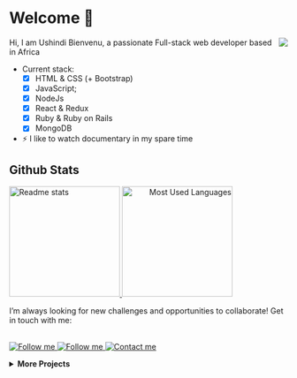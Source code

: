 <h1>Welcome 👋</h1>
<img align="right" src="https://user-images.githubusercontent.com/26736582/178106774-df89d946-f591-4b54-b67e-4ce5bcc2c1ba.gif">
<p align="left">
    Hi, I am Ushindi Bienvenu, a passionate Full-stack web developer based in Africa

- Current stack:<br>
    - [x] HTML & CSS (+ Bootstrap)
    - [x] JavaScript;
    - [x] NodeJs
    - [x] React & Redux
    - [x] Ruby & Ruby on Rails
    - [x] MongoDB

- ⚡ I like to watch documentary in my spare time 
    
</p>

## Github Stats
<p align="left">
    <a href="https://github-readme-stats.vercel.app/api?username=bienvenuushindi&theme=radical&show_icons=true" align="left">
        <img height="200" alt="Readme stats" src="https://github-readme-stats.vercel.app/api?username=bienvenuushindi&theme=graywhite&show_icons=true&icon_color=a960ff" />
    </a>
    <a href="https://github.com/bienvenuushindi/github-readme-stats" align="right">
        <img height="200" alt="Most Used Languages" src="https://github-readme-stats.vercel.app/api/top-langs/?username=bienvenuushindi&theme=graywhite&layout=compact)" />
    </a>
</p>
I’m always looking for new challenges and opportunities to collaborate! Get in touch with me:<br><br>
<p align="left">
   <a href="https://www.linkedin.com/in/ushindi-bienvenu-894b2b141/">
        <img alt="Follow me" src="https://img.shields.io/badge/-LinkedIn-%23a960ff?style=for-the-badge&logo=linkedin">
    </a> 
    <a href="https://twitter.com/usbbush">
        <img alt="Follow me" src="https://img.shields.io/twitter/follow/usbbush?color=%23a960ff&label=%20%20%20Follow%20me&logo=twitter&style=for-the-badge">
    </a>
    <a href="mailto:jeanbienvenusb@gmail.com">
        <img alt="Contact me" src="https://img.shields.io/badge/Gmail-D14836?style=for-the-badge&logo=gmail&logoColor=white">
    </a>
</p>

<details>
    <summary><strong>More Projects</strong></summary>
 
  - [Calculator](https://codepen.io/usbbush/pen/rNGvLvx)  Built with React.
  - [25 + 5 Clock](https://codepen.io/usbbush/details/OJxwmwN)  Built with React.
  
 </details>
<!-- <a href="">
        <img alt="Etch-a-Sketch" src="https://github-readme-stats.vercel.app/api/pin/?username=bienvenuushindi&repo=Etch-a-Sketch&theme=graywhite" />
    </a> --->
